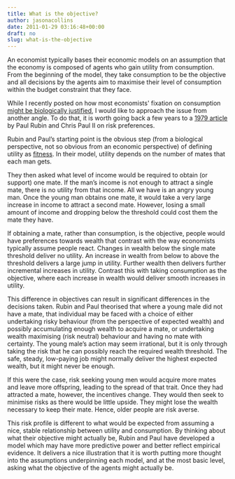 ```yaml
---
title: What is the objective?
author: jasonacollins
date: 2011-01-29 03:16:48+00:00
draft: no
slug: what-is-the-objective
---
```


An economist typically bases their economic models on an assumption that the economy is composed of agents who gain utility from consumption. From the beginning of the model, they take consumption to be the objective and all decisions by the agents aim to maximise their level of consumption within the budget constraint that they face.

While I recently posted on how most economists' fixation on consumption [might be biologically justified](https://jasoncollins.blog/an-evolutionary-explanation-of-consumption/), I would like to approach the issue from another angle. To do that, it is worth going back a few years to a [1979 article](https://doi.org/10.1111/j.1465-7295.1979.tb00549.x) by Paul Rubin and Chris Paul II on risk preferences.

Rubin and Paul’s starting point is the obvious step (from a biological perspective, not so obvious from an economic perspective) of defining utility as [fitness](https://en.wikipedia.org/wiki/Fitness_(biology)). In their model, utility depends on the number of mates that each man gets.

They then asked what level of income would be required to obtain (or support) one mate. If the man’s income is not enough to attract a single mate, there is no utility from that income. All we have is an angry young man. Once the young man obtains one mate, it would take a very large increase in income to attract a second mate. However, losing a small amount of income and dropping below the threshold could cost them the mate they have.

If obtaining a mate, rather than consumption, is the objective, people would have preferences towards wealth that contrast with the way economists typically assume people react. Changes in wealth below the single mate threshold deliver no utility. An increase in wealth from below to above the threshold delivers a large jump in utility. Further wealth then delivers further incremental increases in utility. Contrast this with taking consumption as the objective, where each increase in wealth would deliver smooth increases in utility.

This difference in objectives can result in significant differences in the decisions taken. Rubin and Paul theorised that where a young male did not have a mate, that individual may be faced with a choice of either undertaking risky behaviour (from the perspective of expected wealth) and possibly accumulating enough wealth to acquire a mate, or undertaking wealth maximising (risk neutral) behaviour and having no mate with certainty. The young male’s action may seem irrational, but it is only through taking the risk that he can possibly reach the required wealth threshold. The safe, steady, low-paying job might normally deliver the highest expected wealth, but it might never be enough.

If this were the case, risk seeking young men would acquire more mates and leave more offspring, leading to the spread of that trait. Once they had attracted a mate, however, the incentives change. They would then seek to minimise risks as there would be little upside. They might lose the wealth necessary to keep their mate. Hence, older people are risk averse.

This risk profile is different to what would be expected from assuming a nice, stable relationship between utility and consumption. By thinking about what their objective might actually be, Rubin and Paul have developed a model which may have more predictive power and better reflect empirical evidence. It delivers a nice illustration that it is worth putting more thought into the assumptions underpinning each model, and at the most basic level, asking what the objective of the agents might actually be.
